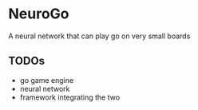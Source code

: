 NeuroGo
=======
A neural network that can play go on very small boards

TODOs
-----
  * go game engine
  * neural network
  * framework integrating the two

